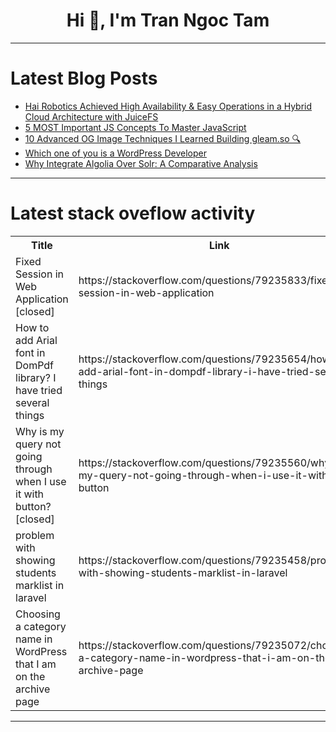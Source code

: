 <h1 align="center">Hi 👋, I'm Tran Ngoc Tam</h1>

---

# Latest Blog Posts 
<!-- BLOG-POST-LIST:START -->
- [Hai Robotics Achieved High Availability &amp; Easy Operations in a Hybrid Cloud Architecture with JuiceFS](https://dev.to/daswu/hai-robotics-achieved-high-availability-easy-operations-in-a-hybrid-cloud-architecture-with-29l3)
- [5 MOST Important JS Concepts To Master JavaScript](https://dev.to/danish/5-most-important-js-concepts-to-master-javascript-4pn1)
- [10 Advanced OG Image Techniques I Learned Building gleam.so 🔍](https://dev.to/gleamso/10-advanced-og-image-techniques-i-learned-building-gleamso-3517)
- [Which one of you is a WordPress Developer](https://dev.to/web_dev-usman/which-one-of-you-is-a-wordpress-developer-5cjb)
- [Why Integrate Algolia Over Solr: A Comparative Analysis](https://dev.to/chaudharidevam/why-integrate-algolia-over-solr-a-comparative-analysis-37g6)
<!-- BLOG-POST-LIST:END -->

---

# Latest stack oveflow activity
<table>
  <tr><th>Title</th><th>Link</th></tr>
  <!-- STACKOVERFLOW:START --><tr><td>Fixed Session in Web Application [closed]</td><td>https://stackoverflow.com/questions/79235833/fixed-session-in-web-application</td></tr><tr><td>How to add Arial font in DomPdf library? I have tried several things</td><td>https://stackoverflow.com/questions/79235654/how-to-add-arial-font-in-dompdf-library-i-have-tried-several-things</td></tr><tr><td>Why is my query not going through when I use it with button? [closed]</td><td>https://stackoverflow.com/questions/79235560/why-is-my-query-not-going-through-when-i-use-it-with-button</td></tr><tr><td>problem with showing students marklist in laravel</td><td>https://stackoverflow.com/questions/79235458/problem-with-showing-students-marklist-in-laravel</td></tr><tr><td>Choosing a category name in WordPress that I am on the archive page</td><td>https://stackoverflow.com/questions/79235072/choosing-a-category-name-in-wordpress-that-i-am-on-the-archive-page</td></tr><!-- STACKOVERFLOW:END -->
</table>

---


